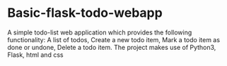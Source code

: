 # Basic-flask-todo-webapp
A simple todo-list web application which provides the following functionality: A list of todos, Create a new todo item, Mark a todo item as done or undone, Delete a todo item. The project makes use of Python3, Flask, html and css

